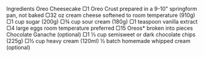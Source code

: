 Ingredients
Oreo Cheesecake
▢1 Oreo Crust prepared in a 9-10" springform pan, not baked
▢32 oz cream cheese softened to room temperature (910g)
▢1 cup sugar (200g)
▢¾ cup sour cream (180g)
▢1 teaspoon vanilla extract
▢4 large eggs room temperature preferred
▢15 Oreos* broken into pieces
Chocolate Ganache (optional)
▢1 ⅓ cup semisweet or dark chocolate chips (225g)
▢½ cup heavy cream (120ml)
½ batch homemade whipped cream (optional)